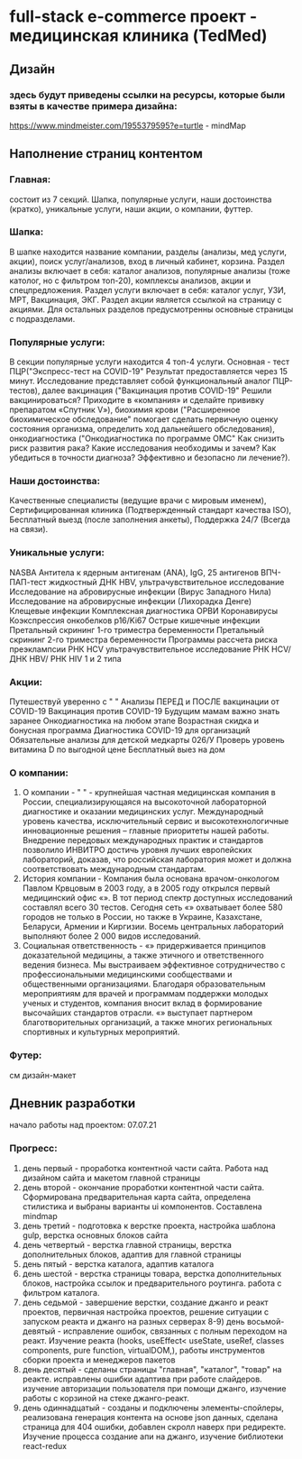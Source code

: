 # full-stack e-commerce проект - медицинская клиника (TedMed)

## Дизайн

### здесь будут приведены ссылки на ресурсы, которые были взяты в качестве примера дизайна:

https://www.mindmeister.com/1955379595?e=turtle - mindMap 

## Наполнение страниц контентом

### Главная:
состоит из 7 секций. Шапка, популярные услуги, наши достоинства (кратко), уникальные услуги, наши акции, о компании, футтер. 

### Шапка:
В шапке находится название компании, разделы (анализы, мед услуги, акции), поиск услуг/анализов, вход в личный кабинет, корзина. Раздел анализы включает в себя: каталог анализов, популярные анализы (тоже католог, но с фильтром топ-20), комплексы анализов, акции и спецпредложения. Раздел услуги включает в себя: каталог услуг, УЗИ, МРТ, Вакцинация, ЭКГ. Раздел акции является ссылкой на страницу с акциями. Для остальных разделов предусмотренны основные страницы с подразделами.

### Популярные услуги:
В секции популярные услуги находится 4 топ-4 услуги. Основная - тест ПЦР("Экспресс-тест на COVID-19" Результат предоставляется через 15 минут. Исследование представляет собой функциональный аналог ПЦР-тестов), далее вакцинация ("Вакцинация против COVID-19" Решили вакцинироваться? Приходите в «компания» и сделайте прививку препаратом «Спутник V»), биохимия крови ("Расширенное биохимическое обследование" помогает сделать первичную оценку состояния организма, определить ход дальнейшего обследования), онкодиагностика ("Онкодиагностика по программе ОМС" Как снизить риск развития рака? Какие исследования необходимы и зачем? Как убедиться в точности диагноза? Эффективно и безопасно ли лечение?).

### Наши достоинства:
Качественные специалисты (ведущие врачи с мировым именем), Сертифицированная клиника (Подтвержденный стандарт качества ISO), Бесплатный выезд (после заполнения анкеты), Поддержка 24/7 (Всегда на связи).

### Уникальные услуги: 
NASBA
Антитела к ядерным антигенам (ANA), IgG, 25 антигенов
ВПЧ-ПАП-тест жидкостный
ДНК HBV, ультрачувствительное исследование
Исследование на абровирусные инфекции (Вирус Западного Нила)
Исследование на абровирусные инфекции (Лихорадка Денге)
Клещевые инфекции
Комплексная диагностика ОРВИ
Коронавирусы
Коэкспрессия онкобелков p16/Ki67
Острые кишечные инфекции
Претальный скрининг 1-го триместра беременности
Претальный скрининг 2-го триместра беременности
Программы рассчета риска преэклампсии
РНК HCV ультрачувствительное исследование
РНК HCV/ ДНК HBV/ РНК HIV 1 и 2 типа

### Акции: 
Путешествуй уверенно с " "
Анализы ПЕРЕД и ПОСЛЕ вакцинации от COVID-19
Вакцинация против COVID-19
Будущим мамам важно знать заранее
Онкодиагностика на любом этапе
Возрастная скидка и бонусная программа
Диагностика COVID-19 для организаций
Обязательные анализы для детской медкарты 026/У
Проверь уровень витамина D по выгодной цене
Бесплатный выез на дом

### О компании:
1) О компании - " " - крупнейшая частная медицинская компания в России, специализирующаяся на высокоточной лабораторной диагностике и оказании медицинских услуг. Международный уровень качества, исключительный сервис и высокотехнологичные инновационные решения – главные приоритеты нашей работы. Внедрение передовых международных практик и стандартов позволило ИНВИТРО достичь уровня лучших европейских лабораторий, доказав, что российская лаборатория может и должна соответствовать международным стандартам.
2) История компании - Компания была основана врачом-онкологом Павлом Крвцовым в 2003 году, а в 2005 году открылся первый медицинский офис «». В тот период спектр доступных исследований составлял всего 30 тестов. Сегодня сеть «» охватывает более 580 городов не только в России, но также в Украине, Казахстане, Беларуси, Армении и Киргизии. Восемь центральных лабораторий выполняют более 2 000 видов исследований.
3) Социальная ответственность - «» придерживается принципов доказательной медицины, а также этичного и ответственного ведения бизнеса. Мы выстраиваем эффективное сотрудничество с профессиональными медицинскими сообществами и общественными организациями. Благодаря образовательным мероприятиям для врачей и программам поддержки молодых ученых и студентов, компания вносит вклад в формирование высочайших стандартов отрасли. «» выступает партнером благотворительных организаций, а также многих региональных спортивных и культурных мероприятий.

### Футер:
см дизайн-макет

## Дневник разработки

начало работы над проектом: 07.07.21

### Прогресс:
1) день первый - проработка контентной части сайта. Работа над дизайном сайта и макетом главной страницы
2) день второй - окончание проработки контентной части сайта. Сформирована предварительная карта сайта, определена стилистика и выбраны варианты ui компонентов. Составлена mindmap
3) день третий - подготовка к верстке проекта, настройка шаблона gulp, верстка основных блоков сайта
4) день четвертый - верстка главной страницы, верстка дополнительных блоков, адаптив для главной страницы
5) день пятый - верстка каталога, адаптив каталога
6) день шестой - верстка страницы товара, верстка дополнительных блоков, настройка ссылок и предварительного роутинга. работа с фильтром каталога.
7) день седьмой - завершение верстки, создание джанго и реакт проектов, первичная настройка проектов, решение ситуации с запуском реакта и джанго на разных серверах
8-9) день восьмой-девятый - исправление ошибок, связанных с полным переходом на реакт. Изучение реакта (hooks, useEffect< useState, useRef, classes components, pure function, virtualDOM,), работы инструментов сборки проекта и менеджеров пакетов
10) день десятый - сделаны страницы "главная", "каталог", "товар" на реакте. исправлены ошибки адаптива при работе слайдеров. изучение авторизации пользователя при помощи джанго, изучение работы с корзиной на стеке джанго-реакт.
11) день одиннадцатый - созданы и подключены элементы-спойлеры, реализована генерация контента на основе json данных, сделана страница для 404 ошибки, добавлен скролл наверх при редиректе. Изучение процесса создание апи на джанго, изучение библиотеки react-redux 
